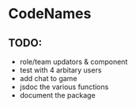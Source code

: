 # CodeNames

## TODO:
- role/team updators & component
- test with 4 arbitary users
- add chat to game 
- jsdoc the various functions
- document the package
